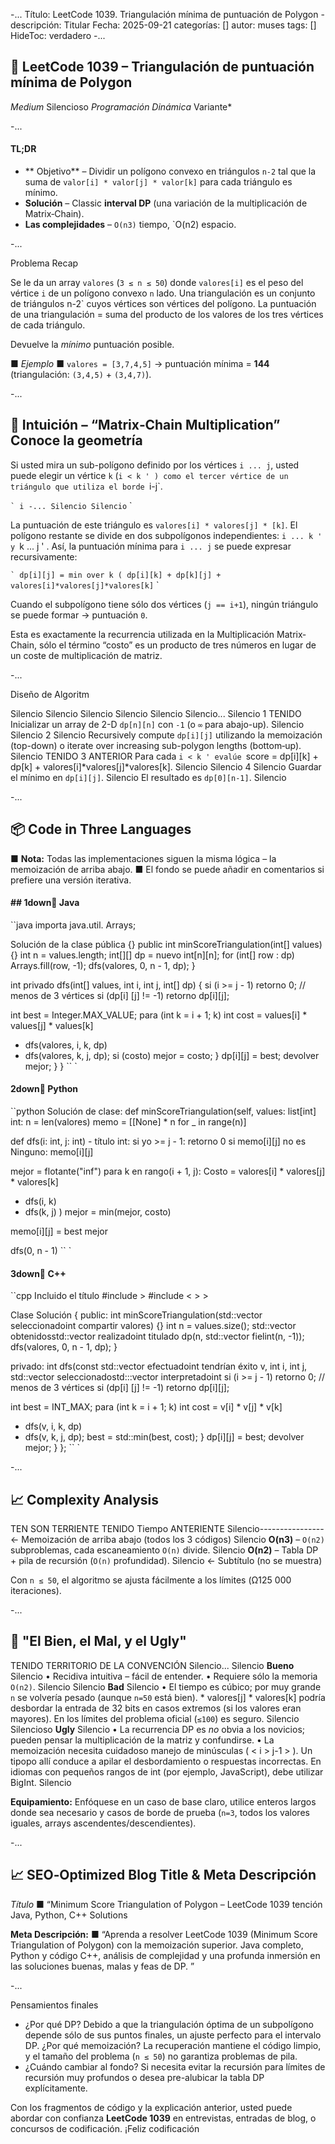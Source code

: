 -...
Título: LeetCode 1039. Triangulación mínima de puntuación de Polygon -
descripción: Titular
Fecha: 2025-09-21
categorías: []
autor: muses
tags: []
HideToc: verdadero
-...
## 📌 LeetCode 1039 – Triangulación de puntuación mínima de Polygon
*Medium* Silencioso *Programación Dinámica* Variante*

-...

#### TL;DR
- ** Objetivo** – Dividir un polígono convexo en triángulos `n‐2` tal que la suma de
`valor[i] * valor[j] * valor[k]` para cada triángulo es mínimo.
- **Solución** – Classic **interval DP** (una variación de la multiplicación de Matrix‐Chain).
- **Las complejidades** – `O(n3)` tiempo, `O(n2) espacio.

-...

Problema Recap

Se le da un array `valores` (`3 ≤ n ≤ 50`) donde `valores[i]` es el peso del vértice `i` de un polígono convexo `n` lado.
Una triangulación es un conjunto de triángulos n-2` cuyos vértices son vértices del polígono.
La puntuación de una triangulación = suma del producto de los valores de los tres vértices de cada triángulo.

Devuelve la *mínimo* puntuación posible.

■ *Ejemplo*
■ `valores = [3,7,4,5]` → puntuación mínima = **144** (triangulación: `(3,4,5)` + `(3,4,7)`).

-...

## 🧠 Intuición – “Matrix‐Chain Multiplication” Conoce la geometría

Si usted mira un sub-polígono definido por los vértices `i ... j`, usted puede elegir un vértice `k` (`i < k ' ) como el tercer vértice de un triángulo que utiliza el borde `i-j`.

`` `
i -...
Silencio
Silencio
`` `

La puntuación de este triángulo es `valores[i] * valores[j] * [k]`.
El polígono restante se divide en dos subpolígonos independientes: `i ... k ' y `k ... j ' .
Así, la puntuación mínima para `i ... j` se puede expresar recursivamente:

`` `
dp[i][j] = min over k ( dp[i][k] + dp[k][j] + valores[i]*valores[j]*valores[k]
`` `

Cuando el subpolígono tiene sólo dos vértices (`j == i+1`), ningún triángulo se puede formar → puntuación `0`.

Esta es exactamente la recurrencia utilizada en la Multiplicación Matrix‐Chain, sólo el término “costo” es un producto de tres números en lugar de un coste de multiplicación de matriz.

-...

Diseño de Algoritm

Silencio Silencio Silencio Silencio Silencio
Silencio...
Silencio 1 TENIDO Inicializar un array de 2-D `dp[n][n]` con `-1` (o `∞` para abajo-up). Silencio
Silencio 2 Silencio Recursively compute `dp[i][j]` utilizando la memoización (top-down) o iterate over increasing sub-polygon lengths (bottom‐up). Silencio
TENIDO 3 ANTERIOR Para cada `i < k ' evalúe `score = dp[i][k] + dp[k] + valores[i]*valores[j]*valores[k]. Silencio
Silencio 4 Silencio Guardar el mínimo en `dp[i][j]`. Silencio
El resultado es `dp[0][n-1]`. Silencio

-...

## 📦 Code in Three Languages

■ **Nota:** Todas las implementaciones siguen la misma lógica – la memoización de arriba abajo.
■ El fondo se puede añadir en comentarios si prefiere una versión iterativa.

#### ## 1down⃣ Java

``java
importa java.util. Arrays;

Solución de la clase pública {}
public int minScoreTriangulation(int[] values) {}
int n = values.length;
int[][] dp = nuevo int[n][n];
for (int[] row : dp) Arrays.fill(row, -1);
dfs(valores, 0, n - 1, dp);
}

int privado dfs(int[] values, int i, int j, int[] dp) {
si (i >= j - 1) retorno 0; // menos de 3 vértices
si (dp[i] [j] != -1) retorno dp[i][j];

int best = Integer.MAX_VALUE;
para (int k = i + 1; k)
int cost = values[i] * values[j] * values[k]
+ dfs(valores, i, k, dp)
+ dfs(valores, k, j, dp);
si (costo) mejor = costo;
}
dp[i][j] = best;
devolver mejor;
}
}
`` `

#### 2down⃣ Python

``python
Solución de clase:
def minScoreTriangulation(self, values: list[int] int:
n = len(valores)
memo = [[None] * n for _ in range(n)]

def dfs(i: int, j: int) - título int:
si yo >= j - 1:
retorno 0
si memo[i][j] no es Ninguno:
memo[i][j]

mejor = flotante("inf")
para k en rango(i + 1, j):
Costo =
valores[i] * valores[j] * valores[k]
+ dfs(i, k)
+ dfs(k, j)
)
mejor = min(mejor, costo)

memo[i][j] = best
mejor

dfs(0, n - 1)
`` `

#### 3down⃣ C++

``cpp
Incluido el título
#include >
#include < > >

Clase Solución {
public:
int minScoreTriangulation(std::vector seleccionadoint compartir valores) {}
int n = values.size();
std::vector obtenidosstd::vector realizadoint titulado dp(n, std::vector fielint(n, -1));
dfs(valores, 0, n - 1, dp);
}

privado:
int dfs(const std::vector efectuadoint tendrían éxito v, int i, int j, std::vector seleccionadostd:::vector interpretadoint
si (i >= j - 1) retorno 0; // menos de 3 vértices
si (dp[i] [j] != -1) retorno dp[i][j];

int best = INT_MAX;
para (int k = i + 1; k)
int cost = v[i] * v[j] * v[k]
+ dfs(v, i, k, dp)
+ dfs(v, k, j, dp);
best = std::min(best, cost);
}
dp[i][j] = best;
devolver mejor;
}
};
`` `

-...

## 📈 Complexity Analysis

TEN SON TERRIENTE TENIDO Tiempo ANTERIENTE
Silencio----------------
← Memoización de arriba abajo (todos los 3 códigos) Silencio **O(n3)** – `O(n2)` subproblemas, cada escaneamiento `O(n)` divide. Silencio **O(n2)** – Tabla DP + pila de recursión (`O(n)` profundidad). Silencio
← Subtítulo (no se muestra)

Con `n ≤ 50`, el algoritmo se ajusta fácilmente a los límites (Ω125 000 iteraciones).

-...

## 📜 "El Bien, el Mal, y el Ugly"

TENIDO TERRITORIO DE LA CONVENCIÓN
Silencio...
Silencio **Bueno** Silencio • Recidiva intuitiva – fácil de entender. • Requiere sólo la memoria `O(n2)`. Silencio
Silencio **Bad** Silencio • El tiempo es cúbico; por muy grande `n` se volvería pesado (aunque `n=50` está bien). * valores[j] * valores[k] podría desbordar la entrada de 32 bits en casos extremos (si los valores eran mayores). En los límites del problema oficial (`≤100`) es seguro. Silencio
Silencioso **Ugly** Silencio • La recurrencia DP es *no* obvia a los novicios; pueden pensar la multiplicación de la matriz y confundirse. • La memoización necesita cuidadoso manejo de minúsculas ( < i > j-1 > ). Un tipopo allí conduce a apilar el desbordamiento o respuestas incorrectas. En idiomas con pequeños rangos de int (por ejemplo, JavaScript), debe utilizar BigInt. Silencio

**Equipamiento:** Enfóquese en un caso de base claro, utilice enteros largos donde sea necesario y casos de borde de prueba (`n=3`, todos los valores iguales, arrays ascendentes/descendientes).

-...

## 📈 SEO‐Optimized Blog Title & Meta Descripción

*Título*
■ “Minimum Score Triangulation of Polygon – LeetCode 1039 tención Java, Python, C++ Solutions

**Meta Descripción:**
■ “Aprenda a resolver LeetCode 1039 (Minimum Score Triangulation of Polygon) con la memoización superior. Java completo, Python y código C++, análisis de complejidad y una profunda inmersión en las soluciones buenas, malas y feas de DP. ”

-...

Pensamientos finales

- ¿Por qué DP? Debido a que la triangulación óptima de un subpolígono depende sólo de sus puntos finales, un ajuste perfecto para el intervalo DP.
¿Por qué memoización? La recuperación mantiene el código limpio, y el tamaño del problema (`n ≤ 50`) no garantiza problemas de pila.
- ¿Cuándo cambiar al fondo? Si necesita evitar la recursión para límites de recursión muy profundos o desea pre-alubicar la tabla DP explícitamente.

Con los fragmentos de código y la explicación anterior, usted puede abordar con confianza **LeetCode 1039** en entrevistas, entradas de blog, o concursos de codificación. ¡Feliz codificación